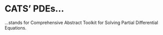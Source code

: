 # CATS’ PDEs…
…stands for Comprehensive Abstract Toolkit for Solving Partial Differential Equations.
